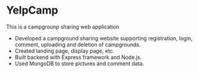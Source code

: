 # YelpCamp

This is a campgrounp sharing web application

- Developed a campground sharing website supporting registration, login, comment, uploading and deletion of campgrounds.
- Created landing page, display page, etc.
- Built backend with Express framework and Node.js.
- Used MongoDB to store pictures and comment data.
